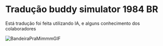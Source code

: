 <h1>Tradução buddy simulator 1984 BR </h1>

<span> Está tradução foi feita utilizando IA, e alguns conhecimento dos colaboradores</span>

![BandeiraPraMimmmGIF](https://github.com/user-attachments/assets/8a004d9a-aab4-4b20-a161-765c2a401cbe)


